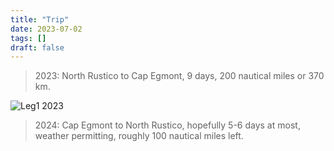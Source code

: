 ```yaml
---
title: "Trip"
date: 2023-07-02
tags: []
draft: false
---
```


> 2023: North Rustico to Cap Egmont, 9 days, 200 nautical miles or 370 km.

![Leg1 2023 ](/img/leg1-2023.JPG)

> 2024: Cap Egmont to North Rustico, hopefully 5-6 days at most, weather permitting, roughly 100 nautical miles left.
